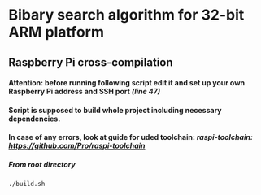# Bibary search algorithm for 32-bit ARM platform
## Raspberry Pi cross-compilation
#### Attention: before running following script edit it and set up your own Raspberry Pi address and SSH port *(line 47)*
#### Script is supposed to build whole project including necessary dependencies.
#### In case of any errors, look at guide for uded toolchain: *raspi-toolchain: https://github.com/Pro/raspi-toolchain*
##### From root directory
	./build.sh
